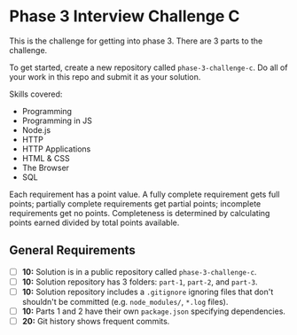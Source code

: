 # Phase 3 Interview Challenge C

This is the challenge for getting into phase 3. There are 3 parts to the challenge.

To get started, create a new repository called `phase-3-challenge-c`. Do all of your work in this repo and submit it as your solution.

Skills covered:

- Programming
- Programming in JS
- Node.js
- HTTP
- HTTP Applications
- HTML & CSS
- The Browser
- SQL

Each requirement has a point value. A fully complete requirement gets full points; partially complete requirements get partial points; incomplete requirements get no points. Completeness is determined by calculating points earned divided by total points available.

## General Requirements

- [ ] __10:__ Solution is in a public repository called `phase-3-challenge-c`.
- [ ] __10:__ Solution repository has 3 folders: `part-1`, `part-2`, and `part-3`.
- [ ] __10:__ Solution repository includes a `.gitignore` ignoring files that don't shouldn't be committed (e.g. `node_modules/`, `*.log` files).
- [ ] __10:__ Parts 1 and 2 have their own `package.json` specifying dependencies.
- [ ] __20:__ Git history shows frequent commits.
